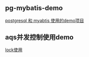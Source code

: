 # 

## pg-mybatis-demo

[postgresql 和 myabtis 使用的demo项目](pg-mybatis-demo/README.md)

## aqs并发控制使用demo
[lock使用](kill/README.md)